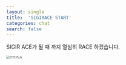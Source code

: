 ```yaml
---
layout: single
title:  'SIGIRACE START'
categories: chat
search: false
---
```


SIGIR ACE가 될 때 까지 열심히 RACE 하겠습니다.

<img src="../../images/2023-01-07-first/221225_fs.jpeg" alt="221225_fs" style="zoom: 50%;" />
